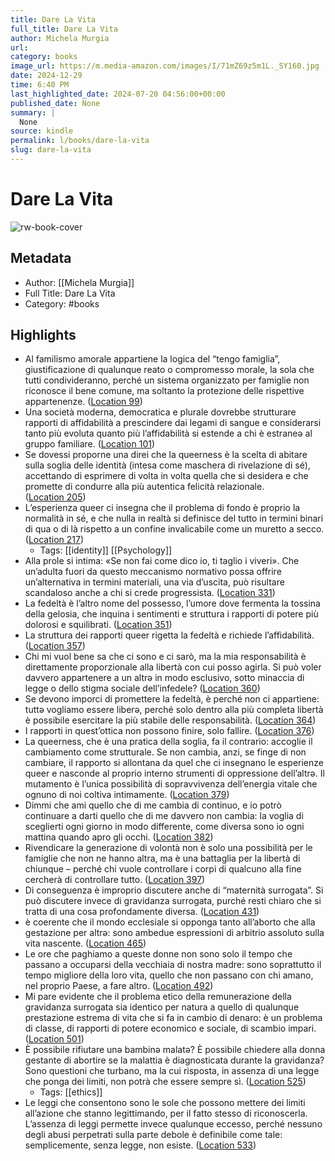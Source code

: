 ```yaml
---
title: Dare La Vita
full_title: Dare La Vita
author: Michela Murgia
url: 
category: books
image_url: https://m.media-amazon.com/images/I/71mZ69z5m1L._SY160.jpg
date: 2024-12-29
time: 6:40 PM
last_highlighted_date: 2024-07-20 04:56:00+00:00
published_date: None
summary: |
  None
source: kindle
permalink: l/books/dare-la-vita
slug: dare-la-vita
---
```

# Dare La Vita

![rw-book-cover](https://m.media-amazon.com/images/I/71mZ69z5m1L._SY160.jpg)

## Metadata
- Author: [[Michela Murgia]]
- Full Title: Dare La Vita
- Category: #books

## Highlights
- Al familismo amorale appartiene la logica del “tengo famiglia”, giustificazione di qualunque reato o compromesso morale, la sola che tutti condivideranno, perché un sistema organizzato per famiglie non riconosce il bene comune, ma soltanto la protezione delle rispettive appartenenze. ([Location 99](https://readwise.io/to_kindle?action=open&asin=B0CQ55DR6N&location=99))
- Una società moderna, democratica e plurale dovrebbe strutturare rapporti di affidabilità a prescindere dai legami di sangue e considerarsi tanto più evoluta quanto più l’affidabilità si estende a chi è estraneə al gruppo familiare. ([Location 101](https://readwise.io/to_kindle?action=open&asin=B0CQ55DR6N&location=101))
- Se dovessi proporne una direi che la queerness è la scelta di abitare sulla soglia delle identità (intesa come maschera di rivelazione di sé), accettando di esprimere di volta in volta quella che si desidera e che promette di condurre alla più autentica felicità relazionale. ([Location 205](https://readwise.io/to_kindle?action=open&asin=B0CQ55DR6N&location=205))
- L’esperienza queer ci insegna che il problema di fondo è proprio la normalità in sé, e che nulla in realtà si definisce del tutto in termini binari di qua o di là rispetto a un confine invalicabile come un muretto a secco. ([Location 217](https://readwise.io/to_kindle?action=open&asin=B0CQ55DR6N&location=217))
    - Tags: [[identity]] [[Psychology]] 
- Alla prole si intima: «Se non fai come dico io, ti taglio i viveri». Che un’adulta fuori da questo meccanismo normativo possa offrire un’alternativa in termini materiali, una via d’uscita, può risultare scandaloso anche a chi si crede progressista. ([Location 331](https://readwise.io/to_kindle?action=open&asin=B0CQ55DR6N&location=331))
- La fedeltà è l’altro nome del possesso, l’umore dove fermenta la tossina della gelosia, che inquina i sentimenti e struttura i rapporti di potere più dolorosi e squilibrati. ([Location 351](https://readwise.io/to_kindle?action=open&asin=B0CQ55DR6N&location=351))
- La struttura dei rapporti queer rigetta la fedeltà e richiede l’affidabilità. ([Location 357](https://readwise.io/to_kindle?action=open&asin=B0CQ55DR6N&location=357))
- Chi mi vuol bene sa che ci sono e ci sarò, ma la mia responsabilità è direttamente proporzionale alla libertà con cui posso agirla. Si può voler davvero appartenere a un altrə in modo esclusivo, sotto minaccia di legge o dello stigma sociale dell’infedele? ([Location 360](https://readwise.io/to_kindle?action=open&asin=B0CQ55DR6N&location=360))
- Se devono imporci di promettere la fedeltà, è perché non ci appartiene: tuttə vogliamo essere liberə, perché solo dentro alla più completa libertà è possibile esercitare la più stabile delle responsabilità. ([Location 364](https://readwise.io/to_kindle?action=open&asin=B0CQ55DR6N&location=364))
- I rapporti in quest’ottica non possono finire, solo fallire. ([Location 376](https://readwise.io/to_kindle?action=open&asin=B0CQ55DR6N&location=376))
- La queerness, che è una pratica della soglia, fa il contrario: accoglie il cambiamento come strutturale. Se non cambia, anzi, se finge di non cambiare, il rapporto si allontana da quel che ci insegnano le esperienze queer e nasconde al proprio interno strumenti di oppressione dell’altrə. Il mutamento è l’unica possibilità di sopravvivenza dell’energia vitale che ognuno di noi coltiva intimamente. ([Location 379](https://readwise.io/to_kindle?action=open&asin=B0CQ55DR6N&location=379))
- Dimmi che ami quello che di me cambia di continuo, e io potrò continuare a darti quello che di me davvero non cambia: la voglia di sceglierti ogni giorno in modo differente, come diversa sono io ogni mattina quando apro gli occhi. ([Location 382](https://readwise.io/to_kindle?action=open&asin=B0CQ55DR6N&location=382))
- Rivendicare la generazione di volontà non è solo una possibilità per le famiglie che non ne hanno altra, ma è una battaglia per la libertà di chiunque – perché chi vuole controllare i corpi di qualcuno alla fine cercherà di controllare tutto. ([Location 397](https://readwise.io/to_kindle?action=open&asin=B0CQ55DR6N&location=397))
- Di conseguenza è improprio discutere anche di “maternità surrogata”. Si può discutere invece di gravidanza surrogata, purché resti chiaro che si tratta di una cosa profondamente diversa. ([Location 431](https://readwise.io/to_kindle?action=open&asin=B0CQ55DR6N&location=431))
- è coerente che il mondo ecclesiale si opponga tanto all’aborto che alla gestazione per altrə: sono ambedue espressioni di arbitrio assoluto sulla vita nascente. ([Location 465](https://readwise.io/to_kindle?action=open&asin=B0CQ55DR6N&location=465))
- Le ore che paghiamo a queste donne non sono solo il tempo che passano a occuparsi della vecchiaia di nostra madre: sono soprattutto il tempo migliore della loro vita, quello che non passano con chi amano, nel proprio Paese, a fare altro. ([Location 492](https://readwise.io/to_kindle?action=open&asin=B0CQ55DR6N&location=492))
- Mi pare evidente che il problema etico della remunerazione della gravidanza surrogata sia identico per natura a quello di qualunque prestazione estrema di vita che si fa in cambio di denaro: è un problema di classe, di rapporti di potere economico e sociale, di scambio impari. ([Location 501](https://readwise.io/to_kindle?action=open&asin=B0CQ55DR6N&location=501))
- È possibile rifiutare unə bambinə malatə? È possibile chiedere alla donna gestante di abortire se la malattia è diagnosticata durante la gravidanza? Sono questioni che turbano, ma la cui risposta, in assenza di una legge che ponga dei limiti, non potrà che essere sempre sì. ([Location 525](https://readwise.io/to_kindle?action=open&asin=B0CQ55DR6N&location=525))
    - Tags: [[ethics]] 
- Le leggi che consentono sono le sole che possono mettere dei limiti all’azione che stanno legittimando, per il fatto stesso di riconoscerla. L’assenza di leggi permette invece qualunque eccesso, perché nessuno degli abusi perpetrati sulla parte debole è definibile come tale: semplicemente, senza legge, non esiste. ([Location 533](https://readwise.io/to_kindle?action=open&asin=B0CQ55DR6N&location=533))



